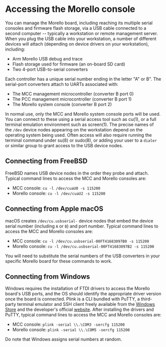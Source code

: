 # Accessing the Morello console

You can manage the Morello board, including reaching its multiple serial
consoles and firmware flash storage, via a USB cable connected to a second
computer -- typically a workstation or remote management server.
When you plug the USB cable into your workstation, a number of different
devices will attach (depending on device drivers on your workstation),
including:

* Arm Morello USB debug and trace
* Flash storage used for firmware (an on-board SD card)
* Two 4-port USB-to-serial converters

Each controller has a unique serial number ending in the letter "A" or B".
The serial-port converters attach to UARTs associated with:

* The MCC management microcontroller (converter B port 0)
* The PCC management microcontroller (converter B port 1)
* The Morello system console (converter B port 2)

In normal use, only the MCC and Morello system console ports will be used.
You can connect to these using a serial access tool such as cu(1), or a full
terminal emulation environment such as screen(1).
The precise names of the `/dev` device nodes appearing on the workstation
depend on the operating system being used.
Often access will also require running the terminal command under su(8) or
sudo(8), or adding your user to a `dialer` or similar group to grant access to
the USB device nodes.

## Connecting from FreeBSD

FreeBSD names USB device nodes in the order they probe and attach.
Typical command lines to access the MCC and Morello consoles are:

- MCC console: `cu -l /dev/cuaU0 -s 115200`
- Morello console: `cu -l /dev/cuaU2 -s 115200`

## Connecting from Apple macOS

macOS creates `/dev/cu.usbserial-` device nodes that embed the device
serial number (including `A` or `B`) and port number.
Typical command lines to access the MCC and Morello consoles are:

- MCC console: `cu -l /dev/cu.usbserial-00FT41683097B0 -s 115200`
- Morello console: `cu -l /dev/cu.usbserial-00FT41683097B2 -s 115200`

You will need to substitute the serial numbers of the USB converters in your
specific Morello board for these commands to work.

## Connecting from Windows

Windows requires the installation of FTDI drivers to access the Morello
board's USB ports, and the OS should identify the appropriate driver version
once the board is connected.
Plink is a CLI bundled with PuTTY, a third-party terminal emulator and SSH
client freely available from the 
[Windows Store](https://apps.microsoft.com/detail/putty/XPFNZKSKLBP7RJ)
and the developer's official
[website](https://www.chiark.greenend.org.uk/~sgtatham/putty/latest.html).
After installing the drivers and PuTTY, typical command lines to access the
MCC and Morello consoles are:

- MCC console: `plink -serial \\.\COM3 -sercfg 115200`
- Morello console: `plink -serial \\.\COM5 -sercfg 115200`

Do note that Windows assigns serial numbers at random.
